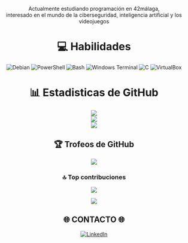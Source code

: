 <div align="center">
 
Actualmente estudiando programación en 42málaga, <br>interesado en el mundo de la ciberseguridad, inteligencia artificial y los videojuegos

#                                                        💻  Habilidades

 <tr>
                <td>
                    <img src="https://img.shields.io/badge/Debian-%23A81D33.svg?style=flat&logo=debian&logoColor=white" alt="Debian">
                    <img src="https://img.shields.io/badge/PowerShell-%235391FE.svg?style=flat&logo=powershell&logoColor=white" alt="PowerShell">
                    <img src="https://img.shields.io/badge/Bash-%23121011.svg?style=flat&logo=gnu-bash&logoColor=white" alt="Bash">
                    <img src="https://img.shields.io/badge/Windows%20Terminal-%234D4D4D.svg?style=plastic&logo=windows-terminal&logoColor=white" alt="Windows Terminal">
                    <img src="https://img.shields.io/badge/c-%2300599C.svg?style=plastic&logo=c&logoColor=white" alt="C">
                    <img src="https://img.shields.io/badge/VirtualBox-%23183A61.svg?style=flat&logo=virtualbox&logoColor=white" alt="VirtualBox">
                </td>
  
#                                                       📊 Estadisticas de GitHub
![](https://github-readme-stats.vercel.app/api?username=Martin-dev86&theme=blue-green&hide_border=false&include_all_commits=true&count_private=false)<br/>
![](https://github-readme-streak-stats.herokuapp.com/?user=Martin-dev86&theme=blue-green&hide_border=false)<br/>
![](https://github-readme-stats.vercel.app/api/top-langs/?username=Martin-dev86&theme=blue-green&hide_border=false&include_all_commits=true&count_private=false&layout=compact)
 
##                                                        🏆 Trofeos de GitHub
![](https://github-profile-trophy.vercel.app/?username=Martin-dev86&theme=radical&no-frame=false&no-bg=false&margin-w=4)

### 🔝 Top contribuciones
![](https://github-contributor-stats.vercel.app/api?username=Martin-dev86&limit=5&theme=radical&combine_all_yearly_contributions=true)

[![](https://visitcount.itsvg.in/api?id=Martin-dev86&icon=2&color=0)](https://visitcount.itsvg.in)


##                                                              🌐 CONTACTO 🌐
[![LinkedIn](https://img.shields.io/badge/LinkedIn-%230077B5.svg?logo=linkedin&logoColor=white)](https://linkedin.com/in/www.linkedin.com/in/martin-dev86) 

</div>
